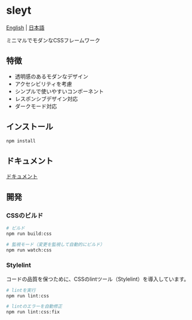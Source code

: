# sleyt

[English](README.md) | [日本語](README-ja.md)

ミニマルでモダンなCSSフレームワーク

## 特徴

- 透明感のあるモダンなデザイン
- アクセシビリティを考慮
- シンプルで使いやすいコンポーネント
- レスポンシブデザイン対応
- ダークモード対応

## インストール

```bash
npm install
```

## ドキュメント
[ドキュメント](https://bmf-san.github.io/sleyt/)

## 開発

### CSSのビルド

```bash
# ビルド
npm run build:css

# 監視モード（変更を監視して自動的にビルド）
npm run watch:css
```

### Stylelint

コードの品質を保つために、CSSのlintツール（Stylelint）を導入しています。

```bash
# lintを実行
npm run lint:css

# lintのエラーを自動修正
npm run lint:css:fix
